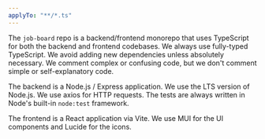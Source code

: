 ```yaml
---
applyTo: "**/*.ts"
---
```


The `job-board` repo is a backend/frontend monorepo that uses TypeScript for both the backend and frontend codebases.
We always use fully-typed TypeScript.
We avoid adding new dependencies unless absolutely necessary.
We comment complex or confusing code, but we don't comment simple or self-explanatory code.

The backend is a Node.js / Express application.
We use the LTS version of Node.js.
We use axios for HTTP requests.
The tests are always written in Node's built-in `node:test` framework.

The frontend is a React application via Vite.
We use MUI for the UI components and Lucide for the icons.
